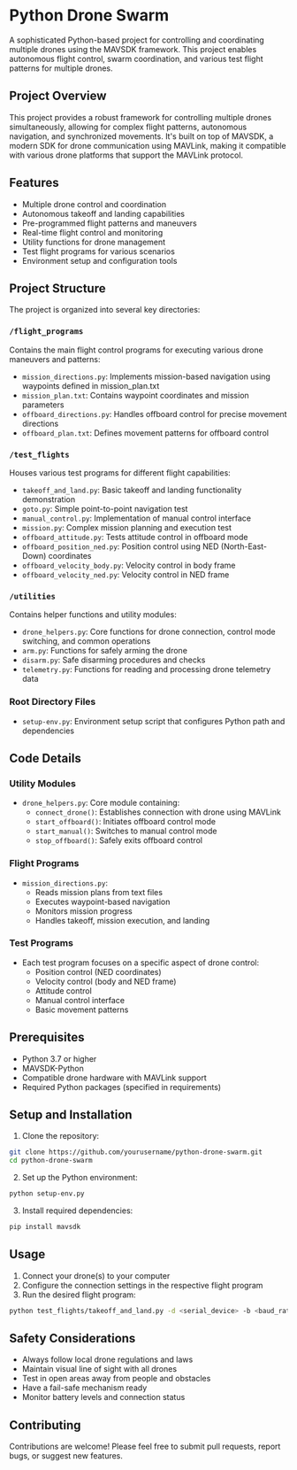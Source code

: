 # Python Drone Swarm

A sophisticated Python-based project for controlling and coordinating multiple drones using the MAVSDK framework. This project enables autonomous flight control, swarm coordination, and various test flight patterns for multiple drones.

## Project Overview

This project provides a robust framework for controlling multiple drones simultaneously, allowing for complex flight patterns, autonomous navigation, and synchronized movements. It's built on top of MAVSDK, a modern SDK for drone communication using MAVLink, making it compatible with various drone platforms that support the MAVLink protocol.

## Features

- Multiple drone control and coordination
- Autonomous takeoff and landing capabilities
- Pre-programmed flight patterns and maneuvers
- Real-time flight control and monitoring
- Utility functions for drone management
- Test flight programs for various scenarios
- Environment setup and configuration tools

## Project Structure

The project is organized into several key directories:

### `/flight_programs`
Contains the main flight control programs for executing various drone maneuvers and patterns:

- `mission_directions.py`: Implements mission-based navigation using waypoints defined in mission_plan.txt
- `mission_plan.txt`: Contains waypoint coordinates and mission parameters
- `offboard_directions.py`: Handles offboard control for precise movement directions
- `offboard_plan.txt`: Defines movement patterns for offboard control

### `/test_flights`
Houses various test programs for different flight capabilities:

- `takeoff_and_land.py`: Basic takeoff and landing functionality demonstration
- `goto.py`: Simple point-to-point navigation test
- `manual_control.py`: Implementation of manual control interface
- `mission.py`: Complex mission planning and execution test
- `offboard_attitude.py`: Tests attitude control in offboard mode
- `offboard_position_ned.py`: Position control using NED (North-East-Down) coordinates
- `offboard_velocity_body.py`: Velocity control in body frame
- `offboard_velocity_ned.py`: Velocity control in NED frame

### `/utilities`
Contains helper functions and utility modules:

- `drone_helpers.py`: Core functions for drone connection, control mode switching, and common operations
- `arm.py`: Functions for safely arming the drone
- `disarm.py`: Safe disarming procedures and checks
- `telemetry.py`: Functions for reading and processing drone telemetry data

### Root Directory Files

- `setup-env.py`: Environment setup script that configures Python path and dependencies

## Code Details

### Utility Modules
- `drone_helpers.py`: Core module containing:
  - `connect_drone()`: Establishes connection with drone using MAVLink
  - `start_offboard()`: Initiates offboard control mode
  - `start_manual()`: Switches to manual control mode
  - `stop_offboard()`: Safely exits offboard control

### Flight Programs
- `mission_directions.py`: 
  - Reads mission plans from text files
  - Executes waypoint-based navigation
  - Monitors mission progress
  - Handles takeoff, mission execution, and landing

### Test Programs
- Each test program focuses on a specific aspect of drone control:
  - Position control (NED coordinates)
  - Velocity control (body and NED frame)
  - Attitude control
  - Manual control interface
  - Basic movement patterns

## Prerequisites

- Python 3.7 or higher
- MAVSDK-Python
- Compatible drone hardware with MAVLink support
- Required Python packages (specified in requirements)

## Setup and Installation

1. Clone the repository:
```bash
git clone https://github.com/yourusername/python-drone-swarm.git
cd python-drone-swarm
```

2. Set up the Python environment:
```bash
python setup-env.py
```

3. Install required dependencies:
```bash
pip install mavsdk
```

## Usage

1. Connect your drone(s) to your computer
2. Configure the connection settings in the respective flight program
3. Run the desired flight program:
```bash
python test_flights/takeoff_and_land.py -d <serial_device> -b <baud_rate>
```

## Safety Considerations

- Always follow local drone regulations and laws
- Maintain visual line of sight with all drones
- Test in open areas away from people and obstacles
- Have a fail-safe mechanism ready
- Monitor battery levels and connection status

## Contributing

Contributions are welcome! Please feel free to submit pull requests, report bugs, or suggest new features.